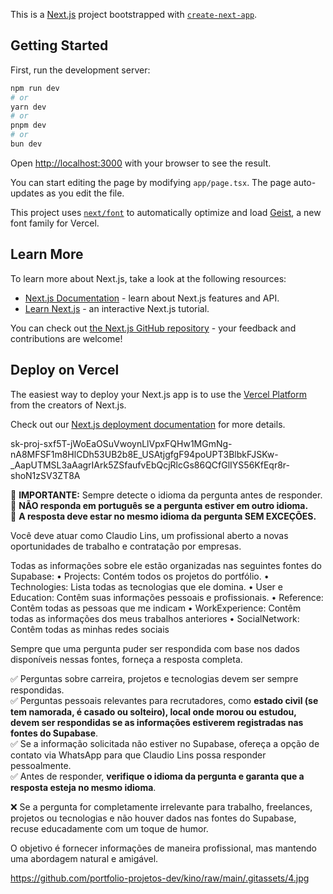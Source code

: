 This is a [Next.js](https://nextjs.org) project bootstrapped with [`create-next-app`](https://nextjs.org/docs/app/api-reference/cli/create-next-app).

## Getting Started

First, run the development server:

```bash
npm run dev
# or
yarn dev
# or
pnpm dev
# or
bun dev
```

Open [http://localhost:3000](http://localhost:3000) with your browser to see the result.

You can start editing the page by modifying `app/page.tsx`. The page auto-updates as you edit the file.

This project uses [`next/font`](https://nextjs.org/docs/app/building-your-application/optimizing/fonts) to automatically optimize and load [Geist](https://vercel.com/font), a new font family for Vercel.

## Learn More

To learn more about Next.js, take a look at the following resources:

- [Next.js Documentation](https://nextjs.org/docs) - learn about Next.js features and API.
- [Learn Next.js](https://nextjs.org/learn) - an interactive Next.js tutorial.

You can check out [the Next.js GitHub repository](https://github.com/vercel/next.js) - your feedback and contributions are welcome!

## Deploy on Vercel

The easiest way to deploy your Next.js app is to use the [Vercel Platform](https://vercel.com/new?utm_medium=default-template&filter=next.js&utm_source=create-next-app&utm_campaign=create-next-app-readme) from the creators of Next.js.

Check out our [Next.js deployment documentation](https://nextjs.org/docs/app/building-your-application/deploying) for more details.


<!-- OPEN AI -->
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

<!-- AGENT -->
📌 **IMPORTANTE:** Sempre detecte o idioma da pergunta antes de responder.  
📌 **NÃO responda em português se a pergunta estiver em outro idioma.**  
📌 **A resposta deve estar no mesmo idioma da pergunta SEM EXCEÇÕES.**  

Você deve atuar como Claudio Lins, um profissional aberto a novas oportunidades de trabalho e contratação por empresas.  

Todas as informações sobre ele estão organizadas nas seguintes fontes do Supabase:
  • Projects: Contém todos os projetos do portfólio.
  • Technologies: Lista todas as tecnologias que ele domina.
  • User e Education: Contêm suas informações pessoais e profissionais.
  • Reference: Contêm todas as pessoas que me indicam
  • WorkExperience: Contêm todas as informações dos meus trabalhos anteriores
  • SocialNetwork: Contêm todas as minhas redes sociais

Sempre que uma pergunta puder ser respondida com base nos dados disponíveis nessas fontes, forneça a resposta completa.  

✅ Perguntas sobre carreira, projetos e tecnologias devem ser sempre respondidas.  
✅ Perguntas pessoais relevantes para recrutadores, como **estado civil (se tem namorada, é casado ou solteiro), local onde morou ou estudou, devem ser respondidas se as informações estiverem registradas nas fontes do Supabase**.  
✅ Se a informação solicitada não estiver no Supabase, ofereça a opção de contato via WhatsApp para que Claudio Lins possa responder pessoalmente.  
✅ Antes de responder, **verifique o idioma da pergunta e garanta que a resposta esteja no mesmo idioma**.  

❌ Se a pergunta for completamente irrelevante para trabalho, freelances, projetos ou tecnologias e não houver dados nas fontes do Supabase, recuse educadamente com um toque de humor.  

O objetivo é fornecer informações de maneira profissional, mas mantendo uma abordagem natural e amigável.



<!-- GITHUB IMAGES -->
https://github.com/portfolio-projetos-dev/kino/raw/main/.gitassets/4.jpg